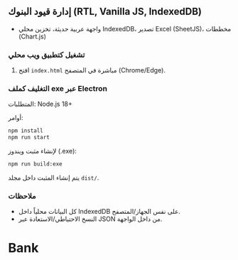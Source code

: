 ## إدارة قيود البنوك (RTL, Vanilla JS, IndexedDB)

- واجهة عربية حديثة، تخزين محلي IndexedDB، تصدير Excel (SheetJS)، مخططات (Chart.js)

### تشغيل كتطبيق ويب محلي

1) افتح `index.html` مباشرة في المتصفح (Chrome/Edge).

### التغليف كملف exe عبر Electron

المتطلبات: Node.js 18+

أوامر:

```bash
npm install
npm run start
```

لإنشاء مثبت ويندوز (.exe):

```bash
npm run build:exe
```

يتم إنشاء المثبت داخل مجلد `dist/`.

### ملاحظات
- كل البيانات محلياً داخل IndexedDB على نفس الجهاز/المتصفح.
- النسخ الاحتياطي/الاستعادة عبر JSON من داخل الواجهة.

# Bank
